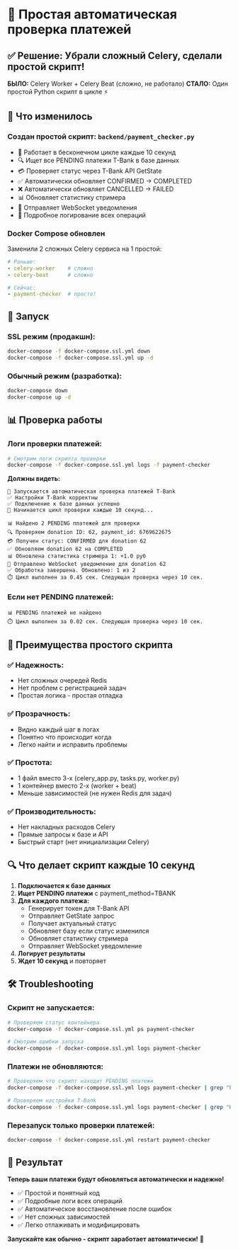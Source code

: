 # 🚀 Простая автоматическая проверка платежей

## ✅ Решение: Убрали сложный Celery, сделали простой скрипт!

**БЫЛО:** Celery Worker + Celery Beat (сложно, не работало)
**СТАЛО:** Один простой Python скрипт в цикле ⚡

## 🔧 Что изменилось

### Создан простой скрипт: `backend/payment_checker.py`
- 🔄 Работает в бесконечном цикле каждые 10 секунд
- 🔍 Ищет все PENDING платежи T-Bank в базе данных  
- 💳 Проверяет статус через T-Bank API GetState
- ✅ Автоматически обновляет CONFIRMED → COMPLETED
- ❌ Автоматически обновляет CANCELLED → FAILED
- 📊 Обновляет статистику стримера
- 🔔 Отправляет WebSocket уведомления
- 📝 Подробное логирование всех операций

### Docker Compose обновлен
Заменили 2 сложных Celery сервиса на 1 простой:
```yaml
# Раньше:
- celery-worker    # сложно
- celery-beat      # сложно

# Сейчас: 
- payment-checker  # просто!
```

## 🚀 Запуск

### SSL режим (продакшн):
```bash
docker-compose -f docker-compose.ssl.yml down
docker-compose -f docker-compose.ssl.yml up -d
```

### Обычный режим (разработка):
```bash
docker-compose down  
docker-compose up -d
```

## 📊 Проверка работы

### Логи проверки платежей:
```bash
# Смотрим логи скрипта проверки
docker-compose -f docker-compose.ssl.yml logs -f payment-checker
```

**Должны видеть:**
```
🚀 Запускается автоматическая проверка платежей T-Bank
✅ Настройки T-Bank корректны  
✅ Подключение к базе данных успешно
🔄 Начинается цикл проверки каждые 10 секунд...

📊 Найдено 2 PENDING платежей для проверки
🔍 Проверяем donation ID: 62, payment_id: 6769622675
💳 Получен статус: CONFIRMED для donation 62
✅ Обновляем donation 62 на COMPLETED
📊 Обновлена статистика стримера 1: +1.0 руб
🔔 Отправлено WebSocket уведомление для donation 62
✅ Обработка завершена. Обновлено: 1 из 2
⏱️ Цикл выполнен за 0.45 сек. Следующая проверка через 10 сек.
```

### Если нет PENDING платежей:
```
📊 PENDING платежей не найдено
⏱️ Цикл выполнен за 0.02 сек. Следующая проверка через 10 сек.
```

## 🎯 Преимущества простого скрипта

### ✅ **Надежность:**
- Нет сложных очередей Redis
- Нет проблем с регистрацией задач  
- Простая логика - простая отладка

### ✅ **Прозрачность:**
- Видно каждый шаг в логах
- Понятно что происходит когда
- Легко найти и исправить проблемы

### ✅ **Простота:**
- 1 файл вместо 3-х (celery_app.py, tasks.py, worker.py)
- 1 контейнер вместо 2-х (worker + beat)
- Меньше зависимостей (не нужен Redis для задач)

### ✅ **Производительность:**
- Нет накладных расходов Celery
- Прямые запросы к базе и API
- Быстрый старт (нет инициализации Celery)

## 🔍 Что делает скрипт каждые 10 секунд

1. **Подключается к базе данных**
2. **Ищет PENDING платежи** с payment_method=TBANK
3. **Для каждого платежа:**
   - Генерирует токен для T-Bank API
   - Отправляет GetState запрос 
   - Получает актуальный статус
   - Обновляет базу если статус изменился
   - Обновляет статистику стримера
   - Отправляет WebSocket уведомление
4. **Логирует результаты**
5. **Ждет 10 секунд** и повторяет

## 🛠️ Troubleshooting

### Скрипт не запускается:
```bash
# Проверяем статус контейнера
docker-compose -f docker-compose.ssl.yml ps payment-checker

# Смотрим ошибки запуска
docker-compose -f docker-compose.ssl.yml logs payment-checker
```

### Платежи не обновляются:
```bash
# Проверяем что скрипт находит PENDING платежи
docker-compose -f docker-compose.ssl.yml logs payment-checker | grep "PENDING"

# Проверяем настройки T-Bank
docker-compose -f docker-compose.ssl.yml logs payment-checker | grep "Настройки"
```

### Перезапуск только проверки платежей:
```bash
docker-compose -f docker-compose.ssl.yml restart payment-checker
```

## 🎉 Результат

**Теперь ваши платежи будут обновляться автоматически и надежно!**

- ✅ Простой и понятный код
- ✅ Подробные логи всех операций  
- ✅ Автоматическое восстановление после ошибок
- ✅ Нет сложных зависимостей
- ✅ Легко отлаживать и модифицировать

**Запускайте как обычно - скрипт заработает автоматически!** 🚀